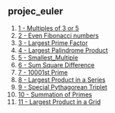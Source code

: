 <section>
  <h1>projec_euler</h1>
</section>

<section>
  <ol>
    <a href="https://github.com/ShaharAshe/projec_euler/blob/main/euler-1-Multiples_of_3_or_5.py" alt="1 - Multiples of 3 or 5"><li> 1 - Multiples of 3 or 5 </li></a>
    <a href="https://github.com/ShaharAshe/projec_euler/blob/main/euler-2-Even_Fibonacci_numbers.py" alt="2 - Even Fibonacci numbers"><li> 2 - Even Fibonacci numbers </li></a>
    <a href="https://github.com/ShaharAshe/projec_euler/blob/main/euler-1-Multiples_of_3_or_5.py" alt="3 - Largest Prime Factor"><li> 3 - Largest Prime Factor </li></a>
    <a href="https://github.com/ShaharAshe/projec_euler/blob/main/euler-4-Largest_Palindrome_Product.py" alt="4 - Largest Palindrome Product"><li> 4 - Largest Palindrome Product </li></a>
    <a href="https://github.com/ShaharAshe/projec_euler/blob/main/euler-5-Smallest_Multiple.py" alt="5 - Smallest Multiple"><li> 5 - Smallest_Multiple </li></a>
    <a href="https://github.com/ShaharAshe/projec_euler/blob/main/euler-6-Sum_Square_Difference.py" alt="6 - Sum Square Difference"><li> 6 - Sum Square Difference </li></a>
    <a href="https://github.com/ShaharAshe/projec_euler/blob/main/euler-7-10001st_Prime.py" alt="7 - 10001st Prime"><li> 7 - 10001st Prime </li></a>
    <a href="https://github.com/ShaharAshe/projec_euler/blob/main/euler-8-Largest_Product_in_a_Series.py" alt="8 - Largest Product in a Series"><li> 8 - Largest Product in a Series </li></a>
    <a href="https://github.com/ShaharAshe/projec_euler/blob/main/euler-9-Special_Pythagorean_Triplet.py" alt="9 - Special Pythagorean Triplet"><li> 9 - Special Pythagorean Triplet </li></a>
    <a href="https://github.com/ShaharAshe/projec_euler/blob/main/euler-10-summation_of_primes.py" alt="10 - Summation of Primes"><li> 10 - Summation of Primes </li></a>
    <a href="https://github.com/ShaharAshe/projec_euler/blob/main/euler-11-Largest_Product_in_a_Grid.py"><li> 11 - Largest Product in a Grid </li></a>
  </ol>
</section>
